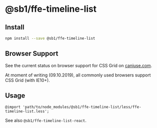 # @sb1/ffe-timeline-list

## Install

```bash
npm install --save @sb1/ffe-timeline-list
```

## Browser Support

See the current status on browser support for CSS Grid on [caniuse.com](https://caniuse.com/#feat=css-grid).

At moment of writing (09.10.2019), all commonly used browsers support CSS Grid (with IE10+).

## Usage

```less
@import 'path/to/node_modules/@sb1/ffe-timeline-list/less/ffe-timeline-list.less';
```

See also `@sb1/ffe-timeline-list-react`.
